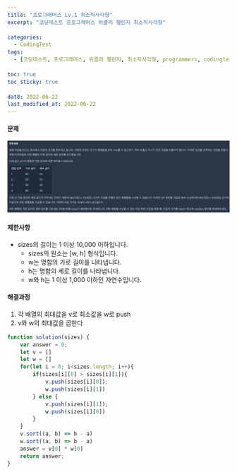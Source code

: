 ```yaml
---
title: "프로그래머스 Lv.1 최소직사각형"
excerpt: "코딩테스트 프로그래머스 위클리 챌린지 최소직사각형"

categories:
  - CodingTest
tags:
  - [코딩테스트, 프로그래머스, 위클리 챌린지, 최소직사각형, programmers, codingtest, 코딩테스트 연습]

toc: true
toc_sticky: true
 
dat8: 2022-06-22
last_modified_at: 2022-06-22
---
```


#### 문제
![41](/assets/images/41.png)

#### 제한사항
* sizes의 길이는 1 이상 10,000 이하입니다.
  * sizes의 원소는 [w, h] 형식입니다.
  * w는 명함의 가로 길이를 나타냅니다.
  * h는 명함의 세로 길이를 나타냅니다.
  * w와 h는 1 이상 1,000 이하인 자연수입니다.

#### 해결과정
1. 각 배열의 최대값을 v로 최소값을 w로 push
2. v와 w의 최대값을 곱한다

```javascript
function solution(sizes) {
    var answer = 0;
    let v = []
    let w = []
    for(let i = 0; i<sizes.length; i++){
        if(sizes[i][0] > sizes[i][1]){
            v.push(sizes[i][0]);
            w.push(sizes[i][1])
        } else {
            v.push(sizes[i][1]);
            w.push(sizes[i][0])
        }
    }
    v.sort((a, b) => b - a)
    w.sort((a, b) => b - a)
    answer = v[0] * w[0]
    return answer;
}
```